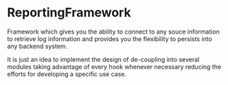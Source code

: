# ReportingFramework

Framework which gives you the ability to connect to any souce information to retrieve log information and provides you the flexibility to persists into any backend system.

It is just an idea to implement the design of de-coupling into several modules taking advantage of every hook whenever necessary reducing the efforts for developing a specific use case.
